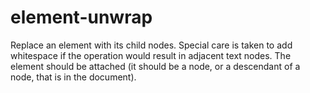 # element-unwrap
Replace an element with its child nodes. Special care is taken to add whitespace if the operation would result in adjacent text nodes. The element should be attached (it should be a node, or a descendant of a node, that is in the document).
